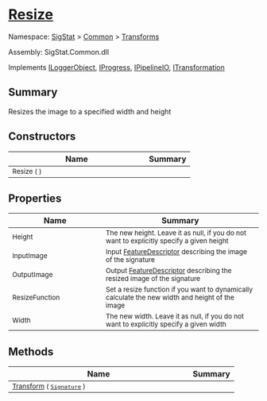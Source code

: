 # [Resize](./Resize.md)

Namespace: [SigStat]() > [Common](./../README.md) > [Transforms](./README.md)

Assembly: SigStat.Common.dll

Implements [ILoggerObject](./../ILoggerObject.md), [IProgress](./../Helpers/IProgress.md), [IPipelineIO](./../Pipeline/IPipelineIO.md), [ITransformation](./../ITransformation.md)

## Summary
Resizes the image to a specified width and height

## Constructors

| Name | Summary | 
| --- | --- | 
| <sub>Resize (  )</sub><img width=200/>| <sub></sub>| <br>


## Properties

| Name | Summary | 
| --- | --- | 
| <sub>Height</sub><img width=200/>| <sub>The new height. Leave it as null, if you do not want to explicitly specify a given height</sub>| <br>
| <sub>InputImage</sub><img width=200/>| <sub>Input [FeatureDescriptor](https://github.com/sigstat/sigstat/blob/develop/docs/md/SigStat/Common/FeatureDescriptor.md) describing the image of the signature</sub>| <br>
| <sub>OutputImage</sub><img width=200/>| <sub>Output [FeatureDescriptor](https://github.com/sigstat/sigstat/blob/develop/docs/md/SigStat/Common/FeatureDescriptor.md) describing the resized image of the signature</sub>| <br>
| <sub>ResizeFunction</sub><img width=200/>| <sub>Set a resize function if you want to dynamically calculate the new width and height of the image</sub>| <br>
| <sub>Width</sub><img width=200/>| <sub>The new width. Leave it as null, if you do not want to explicitly specify a given width</sub>| <br>


## Methods

| Name | Summary | 
| --- | --- | 
| <sub>[Transform](./Methods/Resize-100663716.md) ( [`Signature`](./../Signature.md) )</sub><img width=200/>| <sub></sub>| <br>


